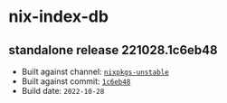 # nix-index-db
## standalone release 221028.1c6eb48
- Built against channel: [`nixpkgs-unstable`](https://github.com/nixos/nixpkgs/tree/nixpkgs-unstable)
- Built against commit: [`1c6eb48`](https://github.com/NixOS/nixpkgs/commit/1c6eb4876f71e8903ae9f73e6adf45fdbebc0292)
- Build date: `2022-10-28`
